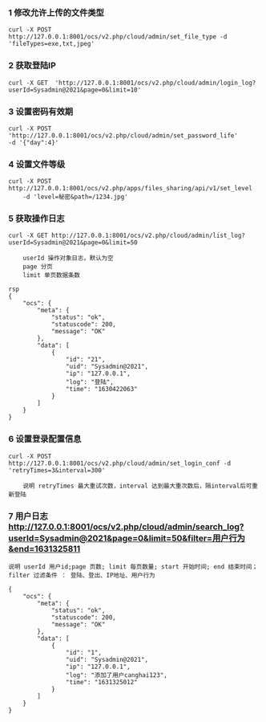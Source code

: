 ### 1 修改允许上传的文件类型
    curl -X POST http://127.0.0.1:8001/ocs/v2.php/cloud/admin/set_file_type -d 'fileTypes=exe,txt,jpeg'

### 2 获取登陆IP 

    curl -X GET  'http://127.0.0.1:8001/ocs/v2.php/cloud/admin/login_log?userId=Sysadmin@2021&page=0&limit=10'

### 3 设置密码有效期

    curl -X POST 'http://127.0.0.1:8001/ocs/v2.php/cloud/admin/set_password_life'
    -d '{"day":4}'

### 4 设置文件等级

    curl -X POST http://127.0.0.1:8001/ocs/v2.php/apps/files_sharing/api/v1/set_level
        -d 'level=秘密&path=/1234.jpg'

### 5 获取操作日志

    curl -X GET http://127.0.0.1:8001/ocs/v2.php/cloud/admin/list_log?userId=Sysadmin@2021&page=0&limit=50

        userId 操作对象日志，默认为空
        page 分页
        limit 单页数据条数

    rsp 
    {
        "ocs": {
            "meta": {
                "status": "ok",
                "statuscode": 200,
                "message": "OK"
            },
            "data": [
                {
                    "id": "21",
                    "uid": "Sysadmin@2021",
                    "ip": "127.0.0.1",
                    "log": "登陆",
                    "time": "1630422063"
                }
            ]
        }
    }

### 6 设置登录配置信息

    curl -X POST http://127.0.0.1:8001/ocs/v2.php/cloud/admin/set_login_conf -d 'retryTimes=3&interval=300'

        说明 retryTimes 最大重试次数，interval 达到最大重次数后，隔interval后可重新登陆

### 7 用户日志 http://127.0.0.1:8001/ocs/v2.php/cloud/admin/search_log?userId=Sysadmin@2021&page=0&limit=50&filter=用户行为&end=1631325811

    说明 userId 用户id;page 页数; limit 每页数量; start 开始时间; end 结束时间； filter 过滤条件 ： 登陆、登出、IP地址、用户行为

    {
        "ocs": {
            "meta": {
                "status": "ok",
                "statuscode": 200,
                "message": "OK"
            },
            "data": [
                {
                    "id": "1",
                    "uid": "Sysadmin@2021",
                    "ip": "127.0.0.1",
                    "log": "添加了用户canghai123",
                    "time": "1631325012"
                }
            ]
        }
    }